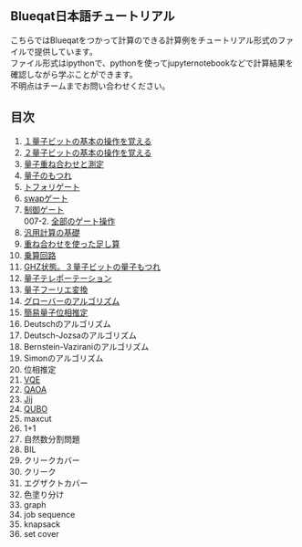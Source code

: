 Blueqat日本語チュートリアル
--------
こちらではBlueqatをつかって計算のできる計算例をチュートリアル形式のファイルで提供しています。  
ファイル形式はipythonで、pythonを使ってjupyternotebookなどで計算結果を確認しながら学ぶことができます。  
不明点はチームまでお問い合わせください。

目次
--------------------
001. <a href="001_basic_one_qubit.ipynb">１量子ビットの基本の操作を覚える</a>  
002. <a href="002_basic_two_qubits.ipynb">２量子ビットの基本の操作を覚える</a>  
003. <a href="003_basic_superposition.ipynb">量子重ね合わせと測定</a>  
004. <a href="004_basic_entanglement.ipynb">量子のもつれ</a>  
005. <a href="005_basic_toffoli.ipynb">トフォリゲート</a>  
006. <a href="006_basic_swap.ipynb">swapゲート</a>  
007. <a href="007_basic_control.ipynb">制御ゲート</a>  
007-2. <a href="007_02_fullgate.ipynb">全部のゲート操作</a>  
008. <a href="008_basic_general.ipynb">汎用計算の基礎</a>  
009. <a href="009_basic_adder_hadamard.ipynb">重ね合わせを使った足し算</a>  
010. <a href="010_basic_multi.ipynb">乗算回路</a>  
011. <a href="011_basic_ghz.ipynb">GHZ状態。３量子ビットの量子もつれ</a>  
012. <a href="012_algo_teleportation.ipynb">量子テレポーテーション</a>  
013. <a href="013_algo_qft.ipynb">量子フーリエ変換</a>  
014. <a href="014_algo_grover.ipynb">グローバーのアルゴリズム</a>  
015. <a href="015_algo_pea_simple.ipynb">簡易量子位相推定</a>  
016.	Deutschのアルゴリズム   
017.	Deutsch-Jozsaのアルゴリズム	<!--_algo_deutsch-->  
018.	Bernstein-Vaziraniのアルゴリズム	<!--_algo_bernstein_vazirani-->  
019.	Simonのアルゴリズム	<!--_algo_simon-->  
020.	位相推定	<!--_algo_pea-->  
021. <a href="021_algo_vqe.ipynb">VQE</a>  
022. <a href="022_algo_qaoa.ipynb">QAOA</a>  
023. <a href="023_anneal_jij.ipynb">Jij</a>  
024. <a href="024_anneal_qubo.ipynb">QUBO</a>  
025.	maxcut	<!--_app_maxcut-->  
026.	1+1	<!--_app_one_one-->  
027.	自然数分割問題	<!--_app_number_partitioning-->  
028.	BIL	<!--_app_bil-->  
029.	クリークカバー	<!--_app_clique_cover-->  
030.	クリーク	<!--_app_cliques-->  
031.	エグザクトカバー	<!--_app_exact_cover-->  
032.	色塗り分け	<!--_app_graph_coloring-->  
033.	graph	<!--_app_job-->  
034.	job sequence	<!--_app_graph_partitioning-->  
035.	knapsack	<!--_app_knapsack-->  
036.	set cover	<!--_app_set_cover-->  
